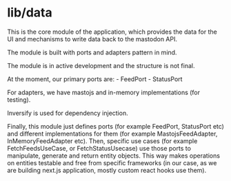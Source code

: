 # lib/data

This is the core module of the application, which provides the data for the UI and mechanisms to write data back to the mastodon API.

The module is built with ports and adapters pattern in mind.

The module is in active development and the structure is not final.

At the moment, our primary ports are:
    - FeedPort
    - StatusPort

For adapters, we have mastojs and in-memory implementations (for testing).

Inversify is used for dependency injection.

Finally, this module just defines ports (for example FeedPort, StatusPort etc) and different implementations for them (for example MastojsFeedAdapter, InMemoryFeedAdapter etc). Then, specific use cases (for example FetchFeedsUseCase, or FetchStatusUsecase) use those ports to manipulate, generate and return entity objects. This way makes operations on entities testable and free from specific frameworks (in our case, as we are building next.js application, mostly custom react hooks use them).